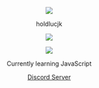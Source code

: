 <p align="center">  
<img src="https://media.discordapp.net/attachments/813341662545313832/813343404507267092/pokemon_pixel.gif">
</p>
<p align="center">
    holdlucjk
<p align="center">  
<img src="https://komarev.com/ghpvc/?username=17teen&color=grey">
</p>
    <p align="center">
  <img src="https://discord.c99.nl/widget/theme-5/295409557419720704.png"/>
</p>
<p align="center">
Currently learning JavaScript
<p align="center">
    <a href="https://discord.gg/4nSYqZ8KAA">Discord Server</a>

